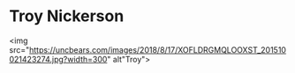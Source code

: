 <h1> Troy Nickerson</h1>

<img src="https://uncbears.com/images/2018/8/17/XOFLDRGMQLOOXST_201510021423274.jpg?width=300" alt"Troy">

